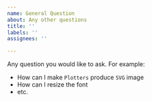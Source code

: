 ```yaml
---
name: General Question
about: Any other questions
title: ''
labels: ''
assignees: ''

---
```


Any question you would like to ask. For example:

- How can I make `Plotters` produce `SVG` image
- How can I resize the font
- etc.
